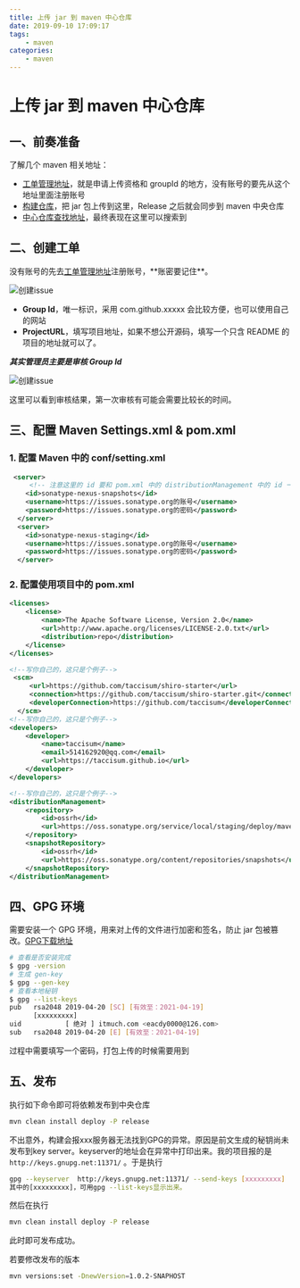 ```yaml
---
title: 上传 jar 到 maven 中心仓库
date: 2019-09-10 17:09:17
tags:
    - maven
categories:
    - maven
---
```


# 上传 jar 到 maven 中心仓库

## 一、前奏准备

了解几个 maven 相关地址：

- [工单管理地址](https://issues.sonatype.org/)，就是申请上传资格和 groupId 的地方，没有账号的要先从这个地址里面注册账号
- [构建仓库](<https://oss.sonatype.org/#welcome>)，把 jar 包上传到这里，Release 之后就会同步到 maven 中央仓库
- [中心仓库查找地址](<http://search.maven.org/>)，最终表现在这里可以搜索到

## 二、创建工单

没有账号的先去[工单管理地址]([https://issues.sonatype.org](https://issues.sonatype.org/))注册账号，**账密要记住**。

![创建issue](https://raw.githubusercontent.com/deepexi/blog/master/source/_posts/image/创建issue.png)

- **Group Id**，唯一标识，采用 com.github.xxxxx 会比较方便，也可以使用自己的网站
- **ProjectURL**，填写项目地址，如果不想公开源码，填写一个只含 README 的项目的地址就可以了。

***其实管理员主要是审核 Group Id***

![创建issue](https://raw.githubusercontent.com/deepexi/blog/master/source/_posts/image/issue审核状态.png)

这里可以看到审核结果，第一次审核有可能会需要比较长的时间。

## 三、配置 Maven Settings.xml & pom.xml

### 1. 配置 Maven 中的 conf/setting.xml

```xml
 <server>
     <!-- 注意这里的 id 要和 pom.xml 中的 distributionManagement 中的 id 一致 -->
    <id>sonatype-nexus-snapshots</id>
    <username>https://issues.sonatype.org的账号</username>
    <password>https://issues.sonatype.org的密码</password>
  </server>
  <server>
    <id>sonatype-nexus-staging</id>
    <username>https://issues.sonatype.org的账号</username>
    <password>https://issues.sonatype.org的密码</password>
  </server>
```

### 2. 配置使用项目中的 pom.xml

```xml
<licenses>
	<license>
		<name>The Apache Software License, Version 2.0</name>
		<url>http://www.apache.org/licenses/LICENSE-2.0.txt</url>
		<distribution>repo</distribution>
	</license>
</licenses>

<!--写你自己的，这只是个例子-->
 <scm>
     <url>https://github.com/taccisum/shiro-starter</url>
     <connection>https://github.com/taccisum/shiro-starter.git</connection>
     <developerConnection>https://github.com/taccisum</developerConnection>
  </scm>
<!--写你自己的，这只是个例子-->
<developers>
    <developer>
        <name>taccisum</name>
        <email>514162920@qq.com</email>
        <url>https://taccisum.github.io</url>
    </developer>
</developers>

<!--写你自己的，这只是个例子-->
<distributionManagement>
    <repository>
        <id>ossrh</id>
        <url>https://oss.sonatype.org/service/local/staging/deploy/maven2</url>
    </repository>
    <snapshotRepository>
        <id>ossrh</id>
        <url>https://oss.sonatype.org/content/repositories/snapshots</url>
    </snapshotRepository>
</distributionManagement>
```

## 四、GPG 环境

需要安装一个 GPG 环境，用来对上传的文件进行加密和签名，防止 jar 包被篡改。[GPG下载地址](<https://www.gpg4win.org/>)

```bash
# 查看是否安装完成
$ gpg -version
# 生成 gen-key
$ gpg --gen-key
# 查看本地秘钥
$ gpg --list-keys
pub   rsa2048 2019-04-20 [SC] [有效至：2021-04-19]
      [xxxxxxxxx]
uid           [ 绝对 ] itmuch.com <eacdy0000@126.com>
sub   rsa2048 2019-04-20 [E] [有效至：2021-04-19]
```

过程中需要填写一个密码，打包上传的时候需要用到

## 五、发布

执行如下命令即可将依赖发布到中央仓库

```bash
mvn clean install deploy -P release
```

不出意外，构建会报xxx服务器无法找到GPG的异常。原因是前文生成的秘钥尚未发布到key server。keyserver的地址会在异常中打印出来。我的项目报的是 `http://keys.gnupg.net:11371/` 。于是执行

```bash
gpg --keyserver  http://keys.gnupg.net:11371/ --send-keys [xxxxxxxxx]
其中的[xxxxxxxxx]，可用gpg --list-keys显示出来。
```

然后在执行

```bash
mvn clean install deploy -P release
```

此时即可发布成功。

若要修改发布的版本

```bash
mvn versions:set -DnewVersion=1.0.2-SNAPHOST
```



